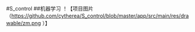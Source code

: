#S_control
##机器学习
！【项目图片（https://github.com/cytherea/S_control/blob/master/app/src/main/res/drawable/zm.png ）】
